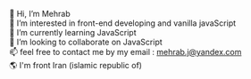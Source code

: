   👋 Hi, I’m Mehrab <br>
  👀 I’m interested in front-end developing and vanilla javaScript <br>
  🌱 I’m currently learning JavaScript <br>
  💞️ I’m looking to collaborate on JavaScript <br>
  📫 feel free to contact me by my email : mehrab.j@yandex.com <br>
  🌎 I'm front Iran (islamic republic of)  <br>

